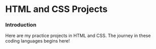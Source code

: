 # HTML and CSS Projects

### Introduction
Here are my practice projects in HTML and CSS. The journey in these coding languages begins here!
